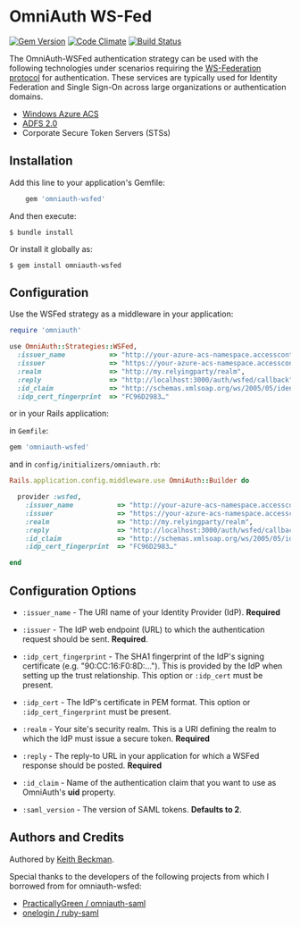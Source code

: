 # OmniAuth WS-Fed #

[![Gem Version](https://badge.fury.io/rb/omniauth-wsfed.png)](http://badge.fury.io/rb/omniauth-wsfed)
[![Code Climate](https://codeclimate.com/github/kbeckman/omniauth-wsfed.png)](https://codeclimate.com/github/kbeckman/omniauth-wsfed)
[![Build Status](https://travis-ci.org/kbeckman/omniauth-wsfed.png?branch=development)](https://travis-ci.org/kbeckman/omniauth-wsfed)

The OmniAuth-WSFed authentication strategy can be used with the following technologies
under scenarios requiring the [WS-Federation protocol](﻿http://msdn.microsoft.com/en-us/library/bb498017.aspx)
for authentication. These services are typically used for Identity Federation and Single
Sign-On across large organizations or authentication domains.

* [Windows Azure ACS](http://msdn.microsoft.com/en-us/library/windowsazure/gg429786.aspx)
* [ADFS 2.0](http://msdn.microsoft.com/en-us/magazine/ee335705.aspx)
* Corporate Secure Token Servers (STSs)


## Installation ##

Add this line to your application's Gemfile:
```ruby
    gem 'omniauth-wsfed'
```

And then execute:

    $ bundle install

Or install it globally as:

    $ gem install omniauth-wsfed


## Configuration ##

Use the WSFed strategy as a middleware in your application:

```ruby
require 'omniauth'

use OmniAuth::Strategies::WSFed,
  :issuer_name           => "http://your-azure-acs-namespace.accesscontrol.windows.net",
  :issuer                => "https://your-azure-acs-namespace.accesscontrol.windows.net/v2/wsfederation",
  :realm                 => "http://my.relyingparty/realm",
  :reply                 => "http://localhost:3000/auth/wsfed/callback",
  :id_claim              => "http://schemas.xmlsoap.org/ws/2005/05/identity/claims/name",
  :idp_cert_fingerprint  => "FC96D2983…"
```

or in your Rails application:

in `Gemfile`:

```ruby
gem 'omniauth-wsfed'
```

and in `config/initializers/omniauth.rb`:

```ruby
Rails.application.config.middleware.use OmniAuth::Builder do

  provider :wsfed,
    :issuer_name           => "http://your-azure-acs-namespace.accesscontrol.windows.net",
    :issuer                => "https://your-azure-acs-namespace.accesscontrol.windows.net/v2/wsfederation",
    :realm                 => "http://my.relyingparty/realm",
    :reply                 => "http://localhost:3000/auth/wsfed/callback",
    :id_claim              => "http://schemas.xmlsoap.org/ws/2005/05/identity/claims/name",
    :idp_cert_fingerprint  => "FC96D2983…"

end
```


## Configuration Options ##

* `:issuer_name` - The URI name of your Identity Provider (IdP). **Required**

* `:issuer` - The IdP web endpoint (URL) to which the authentication request should be
sent. **Required**.

* `:idp_cert_fingerprint` - The SHA1 fingerprint of the IdP's signing certificate
(e.g. "90:CC:16:F0:8D:…"). This is provided by the IdP when setting up the trust
relationship. This option or `:idp_cert` must be present.

* `:idp_cert` - The IdP's certificate in PEM format. This option or
`:idp_cert_fingerprint` must be present.

* `:realm` - Your site's security realm. This is a URI defining the realm to which the
IdP must issue a secure token. **Required**

* `:reply` - The reply-to URL in your application for which a WSFed response should be
posted. **Required**

* `:id_claim` - Name of the authentication claim that you want to use as OmniAuth's
**uid** property.

* `:saml_version` - The version of SAML tokens. **Defaults to 2**.


## Authors and Credits ##

Authored by [Keith Beckman](https://github.com/kbeckman).

Special thanks to the developers of the following projects from which I borrowed from for omniauth-wsfed:

* [PracticallyGreen / omniauth-saml](https://github.com/PracticallyGreen/omniauth-saml)
* [onelogin / ruby-saml](https://github.com/onelogin/ruby-saml)
